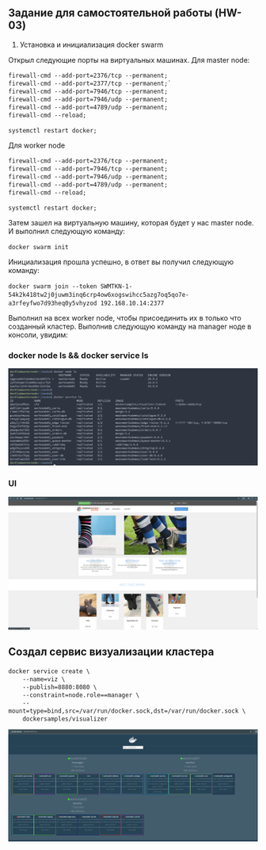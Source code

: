 ## Задание для самостоятельной работы (HW-03)

1. Установка и инициализация docker swarm

Открыл следующие порты на виртуальных машинах. 
Для master node:

```
firewall-cmd --add-port=2376/tcp --permanent;
firewall-cmd --add-port=2377/tcp --permanent;`
firewall-cmd --add-port=7946/tcp --permanent;
firewall-cmd --add-port=7946/udp --permanent;
firewall-cmd --add-port=4789/udp --permanent;
firewall-cmd --reload; 
```

`systemctl restart docker;`

Для worker node
```
firewall-cmd --add-port=2376/tcp --permanent;
firewall-cmd --add-port=7946/tcp --permanent;
firewall-cmd --add-port=7946/udp --permanent;
firewall-cmd --add-port=4789/udp --permanent;
firewall-cmd --reload;
```

`systemctl restart docker;`

Затем зашел на виртуальную машину, которая будет у нас master node. И выполнил следующую команду:

`docker swarm init`

Инициализация прошла успешно, в ответ вы получил следующую команду:

`docker swarm join --token SWMTKN-1-54k2k418tw2j0juwm3inq6crp4ow6xogswihcc5azg7oq5qo7e-a3rfeyfwo7d93heq0y5vhyzod 192.168.10.14:2377`

Выполнил на всех worker node, чтобы присоединить их в только что созданный кластер.
Выполнив следующую команду на manager ноде в консоли, увидим:

### docker node ls && docker service ls

![![docker node ls]](dockerls.png)



### UI

![UI](socks_ui.png)



## Создал сервис визуализации кластера

```
docker service create \
	--name=viz \
	--publish=8880:8080 \
	--constraint=node.role==manager \
	--mount=type=bind,src=/var/run/docker.sock,dst=/var/run/docker.sock \
	dockersamples/visualizer
```

![сервис визуализации кластера](сервис%20визуализации%20кластера.png)